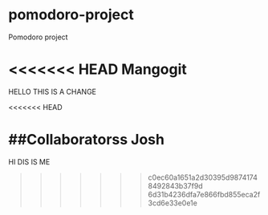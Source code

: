 # pomodoro-project
Pomodoro project


<<<<<<< HEAD
Mangogit
=======
HELLO THIS IS A CHANGE

<<<<<<< HEAD

##Collaboratorss
Josh
=======
HI DIS IS ME 
>>>>>>> c0ec60a1651a2d30395d98741748492843b37f9d
>>>>>>> 6d31b4236dfa7e866fbd855eca2f3cd6e33e0e1e
